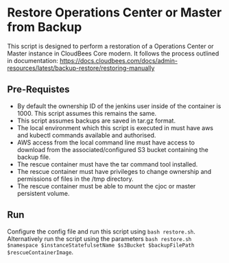 # Restore Operations Center or Master from Backup
This script is designed to perform a restoration of a Operations Center or Master instance in CloudBees Core modern.
It follows the process outlined in documentation: https://docs.cloudbees.com/docs/admin-resources/latest/backup-restore/restoring-manually


## Pre-Requistes
- By default the ownership ID of the jenkins user inside of the container is 1000. This script assumes this remains the same.
- This script assumes backups are saved in tar.gz format.
- The local environment which this script is executed in must have aws and kubectl commands available and authorised.
- AWS access from the local command line must have access to download from the associated/configured S3 bucket containing the backup file.
- The rescue container must have the tar command tool installed.
- The rescue container must have privileges to change ownership and permissions of files in the /tmp directory.
- The rescue container must be able to mount the cjoc or master persistent volume.

## Run
Configure the config file and run this script using `bash restore.sh`.
Alternatively run the script using the parameters `bash restore.sh $namespace $instanceStatefulsetName $s3Bucket $backupFilePath $rescueContainerImage`.

